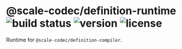 # @scale-codec/definition-runtime ![build status](https://img.shields.io/github/checks-status/soramitsu/scale-codec-js-library/master) ![version](https://img.shields.io/npm/v/@scale-codec/definition-runtime) ![license](https://img.shields.io/npm/l/@scale-codec/definition-runtime)

Runtime for `@scale-codec/definition-compiler`.

<!-- TODO -->
<!-- Read the [docs](https://soramitsu.github.io/scale-codec-js-library/guide/namespaces)! -->
